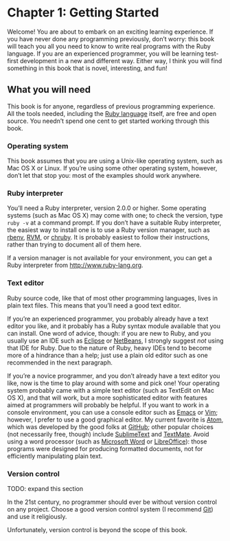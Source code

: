 # Chapter 1: Getting Started

Welcome! You are about to embark on an exciting learning experience. If you have never done any programming previously, don’t worry: this book will teach you all you need to know to write real programs with the Ruby language. If you are an experienced programmer, you will be learning test-first development in a new and different way. Either way, I think you will find something in this book that is novel, interesting, and fun!

## What you will need

This book is for anyone, regardless of previous programming experience. All the tools needed, including the [Ruby language](http://www.ruby-lang.org) itself, are free and open source. You needn’t spend one cent to get started working through this book.

### Operating system

This book assumes that you are using a Unix-like operating system, such as Mac OS X or Linux. If you’re using some other operating system, however, don’t let that stop you: most of the examples should work anywhere.

### Ruby interpreter

You’ll need a Ruby interpreter, version 2.0.0 or higher. Some operating systems (such as Mac OS X) may come with one; to check the version, type `ruby -v` at a command prompt. If you don’t have a suitable Ruby interpreter, the easiest way to install one is to use a Ruby version manager, such as [rbenv](https://github.com/sstephenson/rbenv), [RVM](http://rvm.io), or [chruby](https://github.com/postmodern/chruby). It is probably easiest to follow their instructions, rather than trying to document all of them here.

If a version manager is not available for your environment, you can get a Ruby interpreter from http://www.ruby-lang.org.

### Text editor

Ruby source code, like that of most other programming languages, lives in plain text files. This means that you’ll need a good text editor.

If you’re an experienced programmer, you probably already have a text editor you like, and it probably has a Ruby syntax module available that you can install. One word of advice, though: if you are new to Ruby, and you usually use an IDE such as [Eclipse](http://www.eclipse.org) or [NetBeans](http://www.netbeans.org), I strongly suggest _not_ using that IDE for Ruby. Due to the nature of Ruby, heavy IDEs tend to become more of a hindrance than a help; just use a plain old editor such as one recommended in the next paragraph.

If you’re a novice programmer, and you don’t already have a text editor you like, now is the time to play around with some and pick one! Your operating system probably came with a simple text editor (such as TextEdit on Mac OS X), and that will work, but a more sophisticated editor with features aimed at programmers will probably be helpful. If you want to work in a console environment, you can use a console editor such as [Emacs](https://www.gnu.org/software/emacs/) or [Vim](http://www.vim.org); however, I prefer to use a good graphical editor. My current favorite is [Atom](http://atom.io), which was developed by the good folks at [GitHub](http://github.com); other popular choices (not necessarily free, though) include [SublimeText](http://www.sublimetext.com/) and [TextMate](https://macromates.com/). Avoid using a word processor (such as [Microsoft Word](https://products.office.com/en-us/word) or [LibreOffice](http://libreoffice.org)): those programs were designed for producing formatted documents, not for efficiently manipulating plain text.

### Version control

TODO: expand this section

In the 21st century, no programmer should ever be without version control on any project. Choose a good version control system (I recommend [Git](http://git-scm.com)) and use it religiously.

Unfortunately, version control is beyond the scope of this book.
